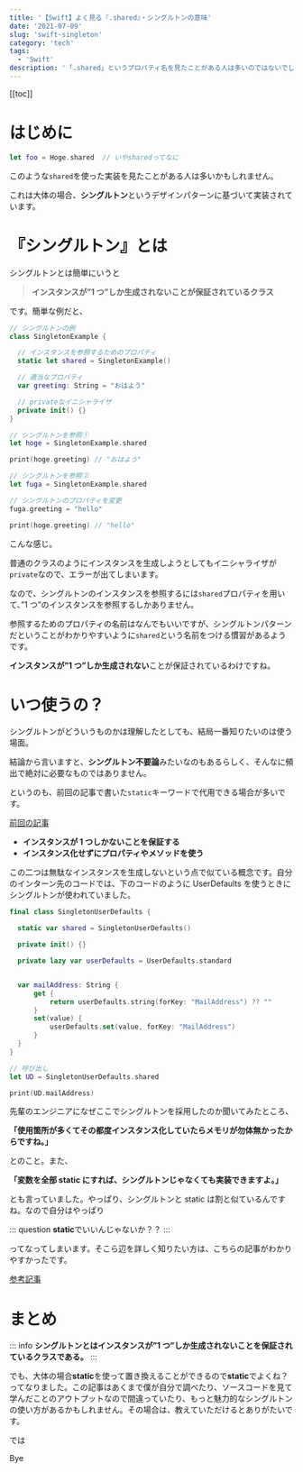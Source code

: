 ```yaml
---
title: '【Swift】よく見る『.shared』・シングルトンの意味'
date: '2021-07-09'
slug: 'swift-singleton'
category: 'tech'
tags:
  - 'Swift'
description: '「.shared」というプロパティ名を見たことがある人は多いのではないでしょうか？それは多くの場合、シングルトンという実装パターンです。この記事では実際のソースコードと上司からの意見をもとにシングルトンの特徴や使い方を解説しました。'
---
```


[[toc]]

# はじめに

```swift
let foo = Hoge.shared  // いやsharedってなに
```

このような`shared`を使った実装を見たことがある人は多いかもしれません。

これは大体の場合、**シングルトン**というデザインパターンに基づいて実装されています。

# 『シングルトン』とは

シングルトンとは簡単にいうと

> **インスタンスが”1 つ”しか生成されないことが保証されているクラス**

です。簡単な例だと、

```swift
// シングルトンの例
class SingletonExample {

  // インスタンスを参照するためのプロパティ
  static let shared = SingletonExample()

  // 適当なプロパティ
  var greeting: String = "おはよう"

  // privateなイニシャライザ
  private init() {}
}

// シングルトンを参照①
let hoge = SingletonExample.shared

print(hoge.greeting) // "おはよう"

// シングルトンを参照②
let fuga = SingletonExample.shared

// シングルトンのプロパティを変更
fuga.greeting = "hello"

print(hoge.greeting) // "hello"
```

こんな感じ。

普通のクラスのようにインスタンスを生成しようとしてもイニシャライザが`private`なので、エラーが出てしまいます。

なので、シングルトンのインスタンスを参照するには`shared`プロパティを用いて、”1 つ”のインスタンスを参照するしかありません。

参照するためのプロパティの名前はなんでもいいですが、シングルトンパターンだということがわかりやすいように`shared`という名前をつける慣習があるようです。

**インスタンスが”1 つ”しか生成されない**ことが保証されているわけですね。

# いつ使うの？

シングルトンがどういうものかは理解したとしても、結局一番知りたいのは使う場面。

結論から言いますと、**シングルトン不要論**みたいなのもあるらしく、そんなに頻出で絶対に必要なものではありません。

というのも、前回の記事で書いた`static`キーワードで代用できる場合が多いです。

[前回の記事](https://www.yukendev.com/blogs/tyaclyzh_0b6)

- **インスタンスが 1 つしかないことを保証する**
- **インスタンス化せずにプロパティやメソッドを使う**

この二つは無駄なインスタンスを生成しないという点で似ている概念です。自分のインターン先のコードでは、下のコードのように UserDefaults を使うときにシングルトンが使われていました。

```swift
final class SingletonUserDefaults {

  static var shared = SingletonUserDefaults()

  private init() {}

  private lazy var userDefaults = UserDefaults.standard


  var mailAddress: String {
      get {
          return userDefaults.string(forKey: "MailAddress") ?? ""
      }
      set(value) {
          userDefaults.set(value, forKey: "MailAddress")
      }
  }
}

// 呼び出し
let UD = SingletonUserDefaults.shared

print(UD.mailAddress)
```

先輩のエンジニアになぜここでシングルトンを採用したのか聞いてみたところ、

**「使用箇所が多くてその都度インスタンス化していたらメモリが勿体無かったからですね。」**

とのこと。また、

**「変数を全部 static にすれば、シングルトンじゃなくても実装できますよ。」**

とも言っていました。やっぱり、シングルトンと static は割と似ているんですね。なので自分はやっぱり

::: question
**static**でいいんじゃないか？？
:::

ってなってしまいます。そこら辺を詳しく知りたい方は、こちらの記事がわかりやすかったです。

[参考記事](https://medium.com/swift-column/singleton-398078bcc58d)

# まとめ

::: info
**シングルトンとはインスタンスが”1 つ”しか生成されないことを保証されているクラスである。**
:::

でも、大体の場合**static**を使って置き換えることができるので**static**でよくね？ってなりました。この記事はあくまで僕が自分で調べたり、ソースコードを見て学んだことのアウトプットなので間違っていたり、もっと魅力的なシングルトンの使い方があるかもしれません。その場合は、教えていただけるとありがたいです。

では

Bye
